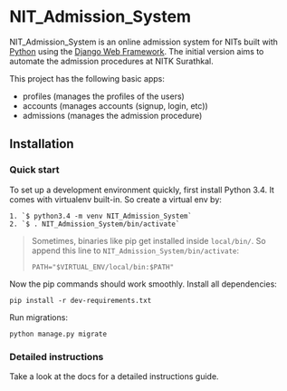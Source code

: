 
# NIT_Admission_System

NIT_Admission_System is an online admission system for NITs built with [Python][0] using the [Django Web Framework][1]. The initial version aims to automate the admission procedures at NITK Surathkal.

This project has the following basic apps:

* profiles (manages the profiles of the users)
* accounts (manages accounts (signup, login, etc))
* admissions (manages the admission procedure)

## Installation

### Quick start

To set up a development environment quickly, first install Python 3.4. It
comes with virtualenv built-in. So create a virtual env by:

    1. `$ python3.4 -m venv NIT_Admission_System`
    2. `$ . NIT_Admission_System/bin/activate`

> Sometimes, binaries like pip get installed inside `local/bin/`. So append
> this line to `NIT_Admission_System/bin/activate`:
>
> `PATH="$VIRTUAL_ENV/local/bin:$PATH"`

Now the pip commands should work smoothly. Install all dependencies:

    pip install -r dev-requirements.txt

Run migrations:

    python manage.py migrate

### Detailed instructions

Take a look at the docs for a detailed instructions guide.

[0]: https://www.python.org/
[1]: https://www.djangoproject.com/
